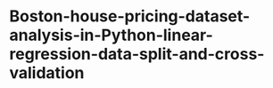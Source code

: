 # Boston-house-pricing-dataset-analysis-in-Python-linear-regression-data-split-and-cross-validation
